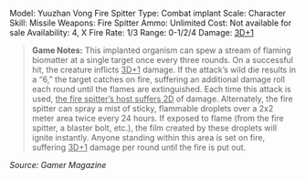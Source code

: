 Model: Yuuzhan Vong Fire Spitter
Type: Combat implant
Scale: Character
Skill: Missile Weapons: Fire Spitter
Ammo: Unlimited
Cost: Not available for sale
Availability: 4, X
Fire Rate: 1/3
Range: 0-1/2/4
Damage: <u>3D+1</u>

> **Game Notes:** 
> This implanted organism can spew a stream of flaming biomatter at a single target once every three rounds. On a successful hit, the creature inflicts <u>3D+1</u> damage. If the attack’s wild die results in a “6,” the target catches on fire, suffering an additional damage roll each round until the flames are extinguished. Each time this attack is used, <u>the fire spitter’s host suffers 2D</u> of damage. Alternately, the fire spitter can spray a mist of sticky, flammable droplets over a 2x2 meter area twice every 24 hours. If exposed to flame (from the fire spitter, a blaster bolt, etc.), the film created by these droplets will ignite instantly. Anyone standing within this area is set on fire, suffering <u>3D+1</u> damage per round until the fire is put out.

*Source: Gamer Magazine*